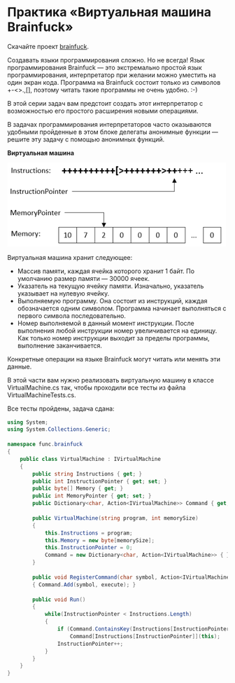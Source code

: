 # Практика «Виртуальная машина Brainfuck»

Скачайте проект [brainfuck](brainfuck.zip).

Создавать языки программирования сложно. Но не всегда! Язык программирования Brainfuck — это экстремально простой язык программирования, интерпретатор при желании можно уместить на один экран кода. Программа на Brainfuck состоит только из символов +-<>.,[], поэтому читать такие программы не очень удобно. :-)

В этой серии задач вам предстоит создать этот интерпретатор с возможностью его простого расширения новыми операциями.

В задачах программирования интерпретаторов часто оказываются удобными пройденные в этом блоке делегаты анонимные функции — решите эту задачу с помощью анонимных функций.

**Виртуальная машина**

<p float="left">
<img src="brainfuck.png" width="500" />
</p>

Виртуальная машина хранит следующее:
- Массив памяти, каждая ячейка которого хранит 1 байт. По умолчанию размер памяти — 30000 ячеек.
- Указатель на текущую ячейку памяти. Изначально, указатель указывает на нулевую ячейку.
- Выполняемую программу. Она состоит из инструкций, каждая обозначается одним символом. Программа начинает выполняться с первого символа последовательно.
- Номер выполняемой в данный момент инструкции. После выполнения любой инструкции номер увеличивается на единицу. Как только номер инструкции выходит за пределы программы, выполнение заканчивается.

Конкретные операции на языке Brainfuck могут читать или менять эти данные.

В этой части вам нужно реализовать виртуальную машину в классе VirtualMachine.cs так, чтобы проходили все тесты из файла VirtualMachineTests.cs.


Все тесты пройдены, задача сдана:
```cs
using System;
using System.Collections.Generic;

namespace func.brainfuck
{
    public class VirtualMachine : IVirtualMachine
    {
        public string Instructions { get; }
        public int InstructionPointer { get; set; }
        public byte[] Memory { get; }
        public int MemoryPointer { get; set; }
        public Dictionary<char, Action<IVirtualMachine>> Command { get; set; }
    
        public VirtualMachine(string program, int memorySize)
        {
            this.Instructions = program;
            this.Memory = new byte[memorySize];
            this.InstructionPointer = 0;
            Command = new Dictionary<char, Action<IVirtualMachine>> { };
        }
    
        public void RegisterCommand(char symbol, Action<IVirtualMachine> execute)
        { Command.Add(symbol, execute); }
    
        public void Run()
        {
            while(InstructionPointer < Instructions.Length)
            {
                if (Command.ContainsKey(Instructions[InstructionPointer]))
                    Command[Instructions[InstructionPointer]](this);
                InstructionPointer++;
            }
        }
    }
}
```

